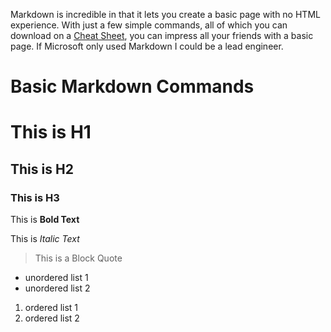 Markdown is incredible in that it lets you create a basic page with no HTML experience.  With just a few simple commands, all of which you can download on a [Cheat Sheet](https://www.markdownguide.org/cheat-sheet/), you can impress all your friends with a basic page.  If Microsoft only used Markdown I could be a lead engineer.  

# Basic Markdown Commands

# This is H1
## This is H2
### This is H3

This is **Bold Text**

This is *Italic Text*

>This is a Block Quote

* unordered list 1
* unordered list 2

1. ordered list 1
1. ordered list 2
